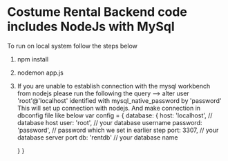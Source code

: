 # Costume Rental Backend code includes NodeJs with MySql
To run on local system follow the steps below
1) npm install
2) nodemon app.js
3) If you are unable to establish connection with the mysql workbench from nodejs please run the following the query 
--> alter user 'root'@'localhost' identified with mysql_native_password by 'password'
This will set up connection with nodejs. 
And make connection in dbconfig file like below
var config = {
	database: {
		host:	  'localhost', 	// database host
		user: 	  'root', 		// your database username
		password: 'password', 		// password which we set in earlier step
		port: 	  3307, 		// your database server port 
		db: 	  'rentdb'	// your database name

	}
}
